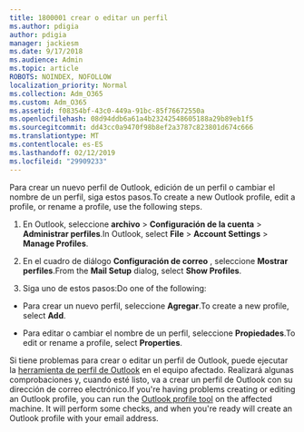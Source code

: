 ```yaml
---
title: 1800001 crear o editar un perfil
ms.author: pdigia
author: pdigia
manager: jackiesm
ms.date: 9/17/2018
ms.audience: Admin
ms.topic: article
ROBOTS: NOINDEX, NOFOLLOW
localization_priority: Normal
ms.collection: Adm_O365
ms.custom: Adm_O365
ms.assetid: f08354bf-43c0-449a-91bc-85f76672550a
ms.openlocfilehash: 08d94ddb6a61a4b23242548605188a29b89eb1f5
ms.sourcegitcommit: dd43cc0a9470f98b8ef2a3787c823801d674c666
ms.translationtype: MT
ms.contentlocale: es-ES
ms.lasthandoff: 02/12/2019
ms.locfileid: "29909233"
---
```

<span data-ttu-id="212ce-102">Para crear un nuevo perfil de Outlook, edición de un perfil o cambiar el nombre de un perfil, siga estos pasos.</span><span class="sxs-lookup"><span data-stu-id="212ce-102">To create a new Outlook profile, edit a profile, or rename a profile, use the following steps.</span></span>
  
1. <span data-ttu-id="212ce-103">En Outlook, seleccione **archivo** \> **Configuración de la cuenta** \> **Administrar perfiles**.</span><span class="sxs-lookup"><span data-stu-id="212ce-103">In Outlook, select **File** \> **Account Settings** \> **Manage Profiles**.</span></span>
    
2. <span data-ttu-id="212ce-104">En el cuadro de diálogo **Configuración de correo** , seleccione **Mostrar perfiles**.</span><span class="sxs-lookup"><span data-stu-id="212ce-104">From the **Mail Setup** dialog, select **Show Profiles**.</span></span>
    
3. <span data-ttu-id="212ce-105">Siga uno de estos pasos:</span><span class="sxs-lookup"><span data-stu-id="212ce-105">Do one of the following:</span></span>
    
  - <span data-ttu-id="212ce-106">Para crear un nuevo perfil, seleccione **Agregar**.</span><span class="sxs-lookup"><span data-stu-id="212ce-106">To create a new profile, select **Add**.</span></span>
    
  - <span data-ttu-id="212ce-107">Para editar o cambiar el nombre de un perfil, seleccione **Propiedades**.</span><span class="sxs-lookup"><span data-stu-id="212ce-107">To edit or rename a profile, select **Properties**.</span></span>
    
<span data-ttu-id="212ce-p101">Si tiene problemas para crear o editar un perfil de Outlook, puede ejecutar la [herramienta de perfil de Outlook](https://aka.ms/SaRA-OutlookSetupProfile) en el equipo afectado. Realizará algunas comprobaciones y, cuando esté listo, va a crear un perfil de Outlook con su dirección de correo electrónico.</span><span class="sxs-lookup"><span data-stu-id="212ce-p101">If you're having problems creating or editing an Outlook profile, you can run the [Outlook profile tool](https://aka.ms/SaRA-OutlookSetupProfile) on the affected machine. It will perform some checks, and when you're ready will create an Outlook profile with your email address.</span></span> 
  

